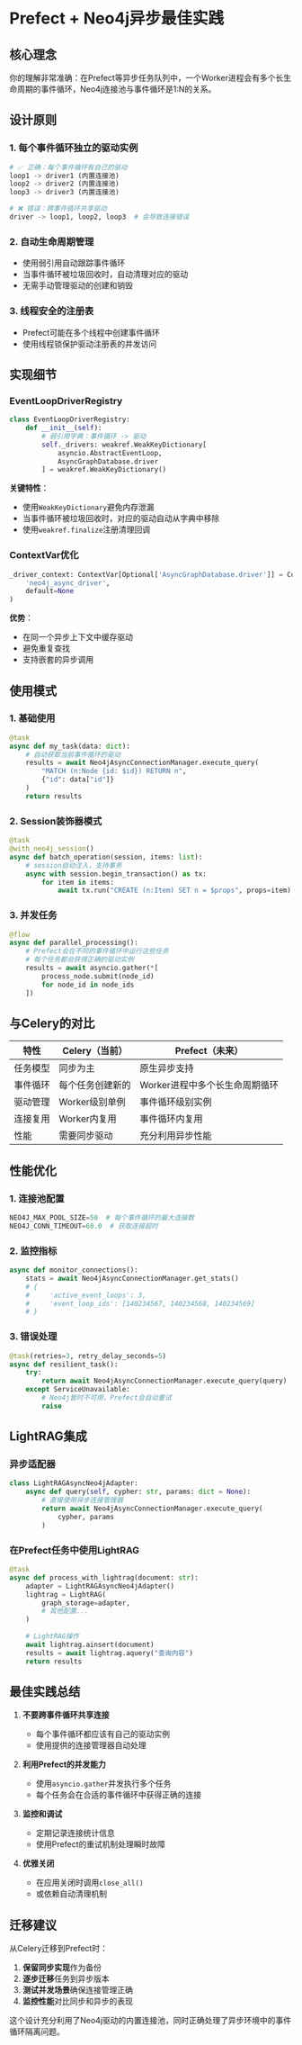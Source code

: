 # Prefect + Neo4j异步最佳实践

## 核心理念

你的理解非常准确：在Prefect等异步任务队列中，一个Worker进程会有多个长生命周期的事件循环，Neo4j连接池与事件循环是1:N的关系。

## 设计原则

### 1. 每个事件循环独立的驱动实例
```python
# ✅ 正确：每个事件循环有自己的驱动
loop1 -> driver1 (内置连接池)
loop2 -> driver2 (内置连接池)
loop3 -> driver3 (内置连接池)

# ❌ 错误：跨事件循环共享驱动
driver -> loop1, loop2, loop3  # 会导致连接错误
```

### 2. 自动生命周期管理
- 使用弱引用自动跟踪事件循环
- 当事件循环被垃圾回收时，自动清理对应的驱动
- 无需手动管理驱动的创建和销毁

### 3. 线程安全的注册表
- Prefect可能在多个线程中创建事件循环
- 使用线程锁保护驱动注册表的并发访问

## 实现细节

### EventLoopDriverRegistry
```python
class EventLoopDriverRegistry:
    def __init__(self):
        # 弱引用字典：事件循环 -> 驱动
        self._drivers: weakref.WeakKeyDictionary[
            asyncio.AbstractEventLoop, 
            AsyncGraphDatabase.driver
        ] = weakref.WeakKeyDictionary()
```

**关键特性**：
- 使用`WeakKeyDictionary`避免内存泄漏
- 当事件循环被垃圾回收时，对应的驱动自动从字典中移除
- 使用`weakref.finalize`注册清理回调

### ContextVar优化
```python
_driver_context: ContextVar[Optional['AsyncGraphDatabase.driver']] = ContextVar(
    'neo4j_async_driver', 
    default=None
)
```

**优势**：
- 在同一个异步上下文中缓存驱动
- 避免重复查找
- 支持嵌套的异步调用

## 使用模式

### 1. 基础使用
```python
@task
async def my_task(data: dict):
    # 自动获取当前事件循环的驱动
    results = await Neo4jAsyncConnectionManager.execute_query(
        "MATCH (n:Node {id: $id}) RETURN n",
        {"id": data["id"]}
    )
    return results
```

### 2. Session装饰器模式
```python
@task
@with_neo4j_session()
async def batch_operation(session, items: list):
    # session自动注入，支持事务
    async with session.begin_transaction() as tx:
        for item in items:
            await tx.run("CREATE (n:Item) SET n = $props", props=item)
```

### 3. 并发任务
```python
@flow
async def parallel_processing():
    # Prefect会在不同的事件循环中运行这些任务
    # 每个任务都会获得正确的驱动实例
    results = await asyncio.gather(*[
        process_node.submit(node_id) 
        for node_id in node_ids
    ])
```

## 与Celery的对比

| 特性 | Celery（当前） | Prefect（未来） |
|-----|--------------|----------------|
| 任务模型 | 同步为主 | 原生异步支持 |
| 事件循环 | 每个任务创建新的 | Worker进程中多个长生命周期循环 |
| 驱动管理 | Worker级别单例 | 事件循环级别实例 |
| 连接复用 | Worker内复用 | 事件循环内复用 |
| 性能 | 需要同步驱动 | 充分利用异步性能 |

## 性能优化

### 1. 连接池配置
```python
NEO4J_MAX_POOL_SIZE=50  # 每个事件循环的最大连接数
NEO4J_CONN_TIMEOUT=60.0  # 获取连接超时
```

### 2. 监控指标
```python
async def monitor_connections():
    stats = await Neo4jAsyncConnectionManager.get_stats()
    # {
    #     'active_event_loops': 3,
    #     'event_loop_ids': [140234567, 140234568, 140234569]
    # }
```

### 3. 错误处理
```python
@task(retries=3, retry_delay_seconds=5)
async def resilient_task():
    try:
        return await Neo4jAsyncConnectionManager.execute_query(query)
    except ServiceUnavailable:
        # Neo4j暂时不可用，Prefect会自动重试
        raise
```

## LightRAG集成

### 异步适配器
```python
class LightRAGAsyncNeo4jAdapter:
    async def query(self, cypher: str, params: dict = None):
        # 直接使用异步连接管理器
        return await Neo4jAsyncConnectionManager.execute_query(
            cypher, params
        )
```

### 在Prefect任务中使用LightRAG
```python
@task
async def process_with_lightrag(document: str):
    adapter = LightRAGAsyncNeo4jAdapter()
    lightrag = LightRAG(
        graph_storage=adapter,
        # 其他配置...
    )
    
    # LightRAG操作
    await lightrag.ainsert(document)
    results = await lightrag.aquery("查询内容")
    return results
```

## 最佳实践总结

1. **不要跨事件循环共享连接**
   - 每个事件循环都应该有自己的驱动实例
   - 使用提供的连接管理器自动处理

2. **利用Prefect的并发能力**
   - 使用`asyncio.gather`并发执行多个任务
   - 每个任务会在合适的事件循环中获得正确的连接

3. **监控和调试**
   - 定期记录连接统计信息
   - 使用Prefect的重试机制处理瞬时故障

4. **优雅关闭**
   - 在应用关闭时调用`close_all()`
   - 或依赖自动清理机制

## 迁移建议

从Celery迁移到Prefect时：

1. **保留同步实现**作为备份
2. **逐步迁移**任务到异步版本
3. **测试并发场景**确保连接管理正确
4. **监控性能**对比同步和异步的表现

这个设计充分利用了Neo4j驱动的内置连接池，同时正确处理了异步环境中的事件循环隔离问题。 